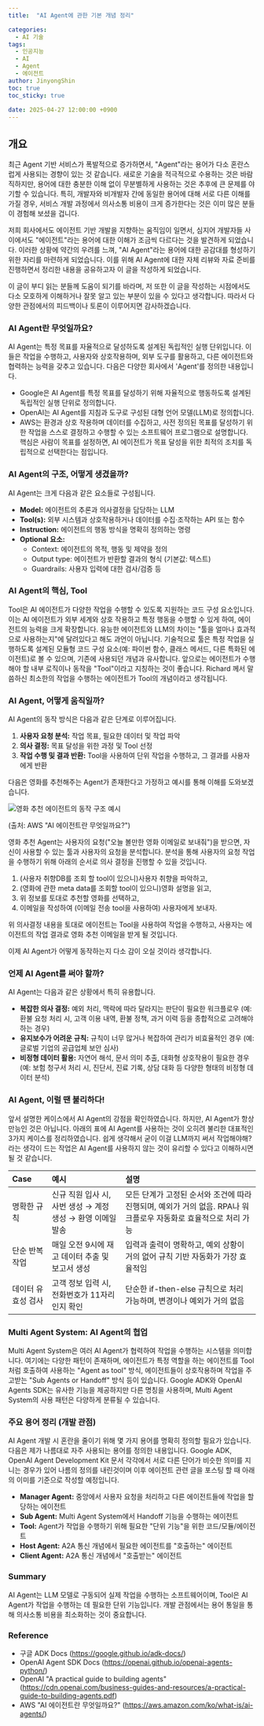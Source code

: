 ```yaml
---
title:  "AI Agent에 관한 기본 개념 정리"

categories:
  - AI 기술
tags:
  - 인공지능
  - AI
  - Agent
  - 에이전트
author: JinyongShin
toc: true
toc_sticky: true
 
date: 2025-04-27 12:00:00 +0900
---
```

## 개요

최근 Agent 기반 서비스가 폭발적으로 증가하면서, "Agent"라는 용어가 다소 혼란스럽게 사용되는 경향이 있는 것 같습니다. 새로운 기술을 적극적으로 수용하는 것은 바람직하지만, 용어에 대한 충분한 이해 없이 무분별하게 사용하는 것은 추후에 큰 문제를 야기할 수 있습니다. 특히, 개발자와 비개발자 간에 동일한 용어에 대해 서로 다른 이해를 가질 경우, 서비스 개발 과정에서 의사소통 비용이 크게 증가한다는 것은 이미 많은 분들이 경험해 보셨을 겁니다.

저희 회사에서도 에이전트 기반 개발을 지향하는 움직임이 일면서, 심지어 개발자들 사이에서도 "에이전트"라는 용어에 대한 이해가 조금씩 다르다는 것을 발견하게 되었습니다. 이러한 상황에 약간의 우려를 느껴, "AI Agent"라는 용어에 대한 공감대를 형성하기 위한 자리를 마련하게 되었습니다. 이를 위해 AI Agent에 대한 자체 리뷰와 자료 준비를 진행하면서 정리한 내용을 공유하고자 이 글을 작성하게 되었습니다.

이 글이 부디 읽는 분들께 도움이 되기를 바라며, 저 또한 이 글을 작성하는 시점에서도 다소 모호하게 이해하거나 잘못 알고 있는 부분이 있을 수 있다고 생각합니다. 따라서 다양한 관점에서의 피드백이나 토론이 이루어지면 감사하겠습니다.


### **AI Agent란 무엇일까요?**

AI Agent는 특정 목표를 자율적으로 달성하도록 설계된 독립적인 실행 단위입니다. 이들은 작업을 수행하고, 사용자와 상호작용하며, 외부 도구를 활용하고, 다른 에이전트와 협력하는 능력을 갖추고 있습니다. 다음은 다양한 회사에서 'Agent'를 정의한 내용입니다.
* Google은 AI Agent를 특정 목표를 달성하기 위해 자율적으로 행동하도록 설계된 독립적인 실행 단위로 정의합니다.
* OpenAI는 AI Agent를 지침과 도구로 구성된 대형 언어 모델(LLM)로 정의합니다.
* AWS는 환경과 상호 작용하며 데이터를 수집하고, 사전 정의된 목표를 달성하기 위한 작업을 스스로 결정하고 수행할 수 있는 소프트웨어 프로그램으로 설명합니다. 
핵심은 사람이 목표를 설정하면, AI 에이전트가 목표 달성을 위한 최적의 조치를 독립적으로 선택한다는 점입니다.

### **AI Agent의 구조, 어떻게 생겼을까?**

AI Agent는 크게 다음과 같은 요소들로 구성됩니다.

* **Model:** 에이전트의 추론과 의사결정을 담당하는 LLM
* **Tool(s):** 외부 시스템과 상호작용하거나 데이터를 수집·조작하는 API 또는 함수
* **Instruction:** 에이전트의 행동 방식을 명확히 정의하는 명령
* **Optional 요소:**
    * Context: 에이전트의 목적, 행동 및 제약을 정의
    * Output type: 에이전트가 반환할 결과의 형식 (기본값: 텍스트)
    * Guardrails: 사용자 입력에 대한 검사/검증 등

### **AI Agent의 핵심, Tool**

Tool은 AI 에이전트가 다양한 작업을 수행할 수 있도록 지원하는 코드 구성 요소입니다. 이는 AI 에이전트가 외부 세계와 상호 작용하고 특정 행동을 수행할 수 있게 하여, 에이전트의 능력을 크게 확장합니다. 유능한 에이전트와 LLM의 차이는 "툴을 얼마나 효과적으로 사용하는지"에 달려있다고 해도 과언이 아닙니다. 기술적으로 툴은 특정 작업을 실행하도록 설계된 모듈형 코드 구성 요소(예: 파이썬 함수, 클래스 메서드, 다른 특화된 에이전트)로 볼 수 있으며, 기존에 사용되던 개념과 유사합니다. 앞으로는 에이전트가 수행해야 할 내부 로직이나 동작을 "Tool"이라고 지칭하는 것이 좋습니다. Richard 께서 말씀하신 최소한의 작업을 수행하는 에이전트가 Tool의 개념이라고 생각됩니다.

### **AI Agent, 어떻게 움직일까?**

AI Agent의 동작 방식은 다음과 같은 단계로 이루어집니다.

1.  **사용자 요청 분석:** 작업 목표, 필요한 데이터 및 작업 파악
2.  **의사 결정:** 목표 달성을 위한 과정 및 Tool 선정
3.  **작업 수행 및 결과 반환:** Tool을 사용하여 단위 작업을 수행하고, 그 결과를 사용자에게 반환

다음은 영화를 추천해주는 Agent가 존재한다고 가정하고 예시를 통해 이해를 도와보겠습니다.

![영화 추천 에이전트의 동작 구조 예시](https://d2908q01vomqb2.cloudfront.net/f1f836cb4ea6efb2a0b1b99f41ad8b103eff4b59/2023/09/21/LLMRecIllustration.png)

(출처: AWS "AI 에이전트란 무엇일까요?")

영화 추천 Agent는 사용자의 요청("오늘 볼만한 영화 이메일로 보내줘")을 받으면, 자신이 사용할 수 있는 툴과 사용자의 요청을 분석합니다. 분석을 통해 사용자의 요청 작업을 수행하기 위해 아래의 순서로 의사 결정을 진행할 수 있을 것입니다.

1. (사용자 취향DB를 조회 할 tool이 있으니)사용자 취향을 파악하고, 
2. (영화에 관한 meta data를 조회할 tool이 있으니)영화 설명을 읽고, 
3. 위 정보를 토대로 추천할 영화를 선택하고,
4. 이메일을 작성하여 (이메일 전송 tool을 사용하여) 사용자에게 보내자.

위 의사결정 내용을 토대로 에이전트는 Tool을 사용하여 작업을 수행하고, 사용자는 에이전트의 작업 결과로 영화 추천 이메일을 받게 될 것입니다.

이제 AI Agent가 어떻게 동작하는지 다소 감이 오실 것이라 생각합니다.

### **언제 AI Agent를 써야 할까?**

AI Agent는 다음과 같은 상황에서 특히 유용합니다.

* **복잡한 의사 결정:** 예외 처리, 맥락에 따라 달라지는 판단이 필요한 워크플로우 (예: 환불 요청 처리 시, 고객 이용 내역, 환불 정책, 과거 이력 등을 종합적으로 고려해야 하는 경우)
* **유지보수가 어려운 규칙:** 규칙이 너무 많거나 복잡하여 관리가 비효율적인 경우 (예: 글로벌 기업의 공급업체 보안 심사) 
* **비정형 데이터 활용:** 자연어 해석, 문서 의미 추출, 대화형 상호작용이 필요한 경우 (예: 보험 청구서 처리 시, 진단서, 진료 기록, 상담 대화 등 다양한 형태의 비정형 데이터 분석)

### **AI Agent, 이럴 땐 불리하다!**

앞서 설명한 케이스에서 AI Agent의 강점을 확인하였습니다. 하지만, AI Agent가 항상 만능인 것은 아닙니다. 아래의 표에 AI Agent를 사용하는 것이 오히려 불리한 대표적인 3가지 케이스를 정리하였습니다. 쉽게 생각해서 굳이 이걸 LLM까지 써서 작업해야해? 라는 생각이 드는 작업은 AI Agent를 사용하지 않는 것이 유리할 수 있다고 이해하시면 될 것 같습니다.

| Case       | 예시                                             | 설명                                                                                                |
| :--------- | :--------------------------------------------- | :-------------------------------------------------------------------------------------------------- |
| 명확한 규칙 | 신규 직원 입사 시, 사번 생성 → 계정 생성 → 환영 이메일 발송 | 모든 단계가 고정된 순서와 조건에 따라 진행되며, 예외가 거의 없음. RPA나 워크플로우 자동화로 효율적으로 처리 가능 |
| 단순 반복 작업 | 매일 오전 9시에 재고 데이터 추출 및 보고서 생성         | 입력과 출력이 명확하고, 예외 상황이 거의 없어 규칙 기반 자동화가 가장 효율적임                                 |
| 데이터 유효성 검사 | 고객 정보 입력 시, 전화번호가 11자리인지 확인           | 단순한 if-then-else 규칙으로 처리 가능하며, 변경이나 예외가 거의 없음                                      |

### **Multi Agent System: AI Agent의 협업**

Multi Agent System은 여러 AI Agent가 협력하여 작업을 수행하는 시스템을 의미합니다. 여기에는 다양한 패턴이 존재하며, 에이전트가 특정 역할을 하는 에이전트를 Tool처럼 호출하여 사용하는 "Agent as tool" 방식, 에이전트들이 상호작용하며 작업을 주고받는 "Sub Agents or Handoff" 방식 등이 있습니다. Google ADK와 OpenAI Agents SDK는 유사한 기능을 제공하지만 다른 명칭을 사용하며, Multi Agent System의 사용 패턴은 다양하게 분류될 수 있습니다.

### **주요 용어 정리 (개발 관점)**

AI Agent 개발 시 혼란을 줄이기 위해 몇 가지 용어를 명확히 정의할 필요가 있습니다. 다음은 제가 나름대로 자주 사용되는 용어를 정의한 내용입니다. Google ADK, OpenAI Agent Development Kit 문서 각각에서 서로 다른 단어가 비슷한 의미를 지니는 경우가 있어 나름의 정의를 내린것이며 이후 에이전트 관련 글을 포스팅 할 때 아래의 이미를 기준으로 작성할 예정입니다.

* **Manager Agent:** 중앙에서 사용자 요청을 처리하고 다른 에이전트들에 작업을 할당하는 에이전트
* **Sub Agent:** Multi Agent System에서 Handoff 기능을 수행하는 에이전트
* **Tool:** Agent가 작업을 수행하기 위해 필요한 "단위 기능"을 위한 코드/모듈/에이전트
* **Host Agent:** A2A 통신 개념에서 필요한 에이전트를 "호출하는" 에이전트
* **Client Agent:** A2A 통신 개념에서 "호출받는" 에이전트

### **Summary**

AI Agent는 LLM 모델로 구동되어 실제 작업을 수행하는 소프트웨어이며, Tool은 AI Agent가 작업을 수행하는 데 필요한 단위 기능입니다. 개발 관점에서는 용어 통일을 통해 의사소통 비용을 최소화하는 것이 중요합니다.

### **Reference**
* 구글 ADK Docs (https://google.github.io/adk-docs/)
* OpenAI Agent SDK Docs (https://openai.github.io/openai-agents-python/)
* OpenAI "A practical guide to building agents" (https://cdn.openai.com/business-guides-and-resources/a-practical-guide-to-building-agents.pdf)
* AWS "AI 에이전트란 무엇일까요?" (https://aws.amazon.com/ko/what-is/ai-agents/)
